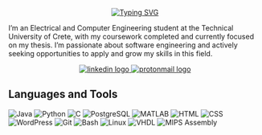 <p align="center">
  <a href="https://git.io/typing-svg">
    <img src="https://readme-typing-svg.demolab.com?font=Fira+Code&size=22&duration=4000&pause=1000&color=1DB954&center=true&vCenter=true&width=435&lines=Hello+there!%F0%9F%91%8B;I'm+Yorgos+Yaluris." alt="Typing SVG" />
  </a>
</p>

I’m an Electrical and Computer Engineering student at the Technical University of Crete, with my coursework completed and currently focused on my thesis. I’m passionate about software engineering and actively seeking opportunities to apply and grow my skills in this field.

<p align="center">
  <a href="https://www.linkedin.com/in/yaluris/">
    <img src="https://img.shields.io/static/v1?message=LinkedIn&logo=linkedin&label=&color=0077B5&logoColor=white&labelColor=&style=for-the-badge" alt="linkedin logo"  />
  </a>
  <a href="mailto:yorgos.yaluris@proton.me">
    <img src="https://img.shields.io/static/v1?message=Proton%20Mail&logo=protonmail&label=&color=6D4AFF&logoColor=white&labelColor=&style=for-the-badge" alt="protonmail logo"  />
  </a>
</p>

## Languages and Tools
<p>
  <img alt="Java" src="https://custom-icon-badges.demolab.com/badge/Java-007396.svg?logo=java&logoColor=white">
  <img alt="Python" src="https://img.shields.io/badge/Python-306998.svg?logo=python&logoColor=FFD43B">
  <img alt="C" src="https://custom-icon-badges.demolab.com/badge/C-00599C.svg?logo=c-in-hexagon&logoColor=white">
  <img alt="PostgreSQL" src ="https://img.shields.io/badge/PostgreSQL-336791.svg?logo=postgresql&logoColor=white">
  <img alt="MATLAB" src="https://custom-icon-badges.demolab.com/badge/MATLAB-0072B2.svg?logo=matlab">
  <img alt="HTML" src="https://img.shields.io/badge/HTML-E34C26.svg?logo=html5&logoColor=white">
  <img alt="CSS" src="https://img.shields.io/badge/CSS-rebeccapurple.svg?logo=css&logoColor=white">
  <img alt="WordPress" src="https://img.shields.io/badge/WordPress-21759B.svg?logo=wordpress&logoColor=white">
  <img alt="Git" src="https://img.shields.io/badge/Git-F05033.svg?logo=git&logoColor=white">
  <img alt="Bash" src="https://img.shields.io/badge/Bash-293137.svg?logo=gnu-bash&logoColor=white">
  <img alt="Linux" src="https://img.shields.io/badge/Linux-FFD500.svg?logo=linux&logoColor=000000">
  <img alt="VHDL" src="https://custom-icon-badges.demolab.com/badge/VHDL-B20838.svg?logo=vhdl&logoColor=white">
  <img alt="MIPS Assembly" src="https://custom-icon-badges.demolab.com/badge/Assembly-525252.svg?logo=asm-hex&logoColor=white">
</p>
